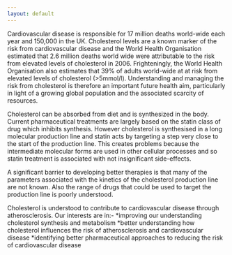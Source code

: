 ```yaml
---
layout: default
---
```


Cardiovascular disease is responsible for 17 million deaths world-wide each year and 150,000 in the UK.  Cholesterol levels are a known marker of the risk from cardiovascular disease and the World Health Organisation estimated that 2.6 million deaths world wide were attributable to the risk from elevated levels of cholesterol in 2006.  Frighteningly, the World Health Organisation also estimates that 39% of adults world-wide at at risk from elevated levels of cholesterol (>5mmol/l).  Understanding and managing the risk from cholesterol is therefore an important future health aim, particularly in light of a growing global population and the associated scarcity of resources.

 

Cholesterol can be absorbed from diet and is synthesized in the body.  Current pharmaceutical treatments are largely based on the statin class of drug which inhibits synthesis. However cholesterol is synthesised in a long molecular production line and statin acts by targeting a step very close to the start of the production line. This creates problems because the intermediate molecular forms are used in other cellular processes and so statin treatment is associated with not insignificant side-effects.

 

A significant barrier to developing better therapies is that many of the parameters associated with the kinetics of the cholesterol production line are not known.  Also the range of drugs that could be used to target the production line is poorly understood.



Cholesterol is understood to contribute to cardiovascular disease through atherosclerosis. Our interests are in:-
*improving our understanding cholesterol synthesis and metabolism
*better understanding how cholesterol influences the risk of atherosclerosis and cardiovascular disease
*identifying better pharmaceutical approaches to reducing the risk of cardiovascular disease


